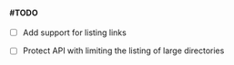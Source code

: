 #### #TODO

 - [ ] Add support for listing links

 - [ ] Protect API with limiting the listing of large directories
